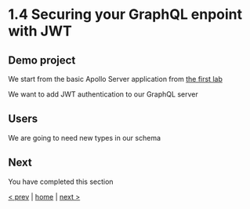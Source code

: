 # 1.4 Securing your GraphQL enpoint with JWT

## Demo project

We start from the basic Apollo Server application from [the first lab](./1_3_queries_and_mutations.md)


We want to add JWT authentication to our GraphQL server

## Users

We are going to need new types in our schema

## Next

You have completed this section

[< prev](./1_3_queries_and_mutations.md) | [home](../readme.md) | [next >](./1_5_setup_supergraph_with_apollo_os.md)